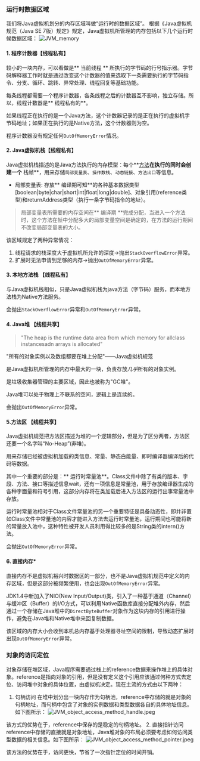 ### 运行时数据区域
我们将Java虚拟机划分的内存区域叫做“运行时的数据区域”。
根据《Java虚拟机规范（Java SE 7版）规定》规定，Java虚拟机所管理的内存包括以下几个运行时候数据区域：
![JVM_memory](http://ovn0i3kdg.bkt.clouddn.com/JVM_memory.jpeg)

#### 1. 程序计数器【线程私有】
较小的一块内存，可以看做是** 当前线程 ** 所执行的字节码的行号指示器。字节码解释器工作时就是通过改变这个计数器的值来选取下一条需要执行的字节码指令、分支、循环、跳转、异常处理、线程回复等基础功能。

每条线程都需要一个程序计数器，各条线程之后的计数器互不影响，独立存储。所以，线程计数器是** 线程私有的**。

如果线程正在执行的是一个Java方法，这个计数器记录的是正在执行的虚拟机字节码地址；如果正在执行的是Native方法，这个计数器则为空。

程序计数器没有规定任何`OutOfMemoryError`情况。

#### 2. Java虚拟机栈【线程私有】
Java虚拟机栈描述的是Java方法执行的内存模型：每个**<u>方法</u>**在执行的同时会创建一个** 栈帧**，用来存储`局部变量表`、`操作数栈`、`动态链接`、`方法出口`等信息。
  * 局部变量表: 存放** 编译期可知**的各种基本数据类型[boolean|byte|char|short|int|float|long|double]、对象引用(reference类型)和returnAddress类型（执行一条字节码指令的地址）。
> 局部变量表所需要的内存空间在** 编译期 **完成分配，当进入一个方法时，这个方法在帧中分配多大的局部变量空间是确定的，在方法的运行期间不改变局部变量表的大小。

该区域规定了两种异常情况：
1. 线程请求的栈深度大于虚拟机所允许的深度->抛出`StackOverflowError`异常。
2. 扩展时无法申请到足够的内存->抛出`OutOfMemoryError`异常。

#### 3. 本地方法栈 【线程私有】
与Java虚拟机栈相似，只是Java虚拟机栈为java方法（字节码）服务，而本地方法栈为Native方法服务。

会抛出`StackOverflowError`异常和`OutOfMemoryError`异常。

#### 4. Java堆 【线程共享】
> "The heap is the runtime data area from which memory for allclass instancesadn arrays is allocated"
>
"所有的对象实例以及数组都要在堆上分配"——Java虚拟机规范

是Java虚拟机所管理的内存中最大的一块，负责存放*几乎*所有的对象实例。

是垃圾收集器管理的主要区域，因此也被称为"GC堆"。

Java堆可以处于物理上不联系的空间，逻辑上是连续的。

会抛出`OutOfMemoryError`异常。

#### 5.方法区 【线程共享】
Java虚拟机规范把方法区描述为堆的一个逻辑部分，但是为了区分两者，方法区还要一个名字叫“No-Heap”(非堆)。

用来存储已经被虚拟机加载的类信息、常量、静态白能量、即时编译器编译后的代码等数据。

其中一个重要的部分是：** 运行时常量池**。Class文件中除了有类的版本、字段、方法、接口等描述信息wait，还有一项信息是常量池，用于存放编译器生成的各种字面量和符号引用，这部分内存将在类加载后进入方法区的运行出事常量池中存放。

运行时常量池相对于Class文件常量池的另一个重要特征是具备动态性，即并非置如Class文件中常量池的内容才能进入方法去运行时常量池，运行期间也可能将新的常量放入池中，这种特性被开发人员利用得比较多的是String类的intern()方法。

会抛出`OutOfMemoryError`异常。


#### 6. 直接内存*
直接内存不是虚拟机裕兴时数据区的一部分，也不是Java虚拟机规范中定义的内存区域，但是这部分被频繁使用，也会出现`OutOfMemoryError`异常。

JDK1.4中新加入了NIO(New Input/Output)类，引入了一种基于通道（Channel）与缓冲区（Buffer）的I/O方式，可以利用Native函数库直接分配堆外内存，然后通过一个存储在Java堆中的`DirectByteBuffer`对象作为这块内存的引用进行操作，避免在Java堆和Native堆中来回复制数据。

该区域的内存大小会收到本机总内存基于处理器寻址空间的限制，导致动态扩展时出现`OutOfMemoryError`异常。


### 对象的访问定位
对象存储在堆区域，Java程序需要通过栈上的reference数据来操作堆上的具体对象。reference是指向对象的引用，但是没有定义这个引用应该通过何种方式去定位、访问堆中对象的具体位置，由虚拟机决定。现在主流的方式由以下两种：
1. 句柄访问
在堆中划分出一块内存作为句柄池，reference中存储的就是对象的句柄地址，而句柄中包含了对象的实例数据和类型数据各自的具体地址信息。如下图所示：
![JVM_object_access_method_handle.jpeg](http://ovn0i3kdg.bkt.clouddn.com/JVM_object_access_method_handle.jpeg)

  该方式的优势在于，reference中保存的是稳定的句柄地址。
2. 直接指针访问
reference中存储的直接就是对象地址，Java堆对象的布局必须要考虑如何访问类型数据的相关信息。如下图所示：
![JVM_object_access_method_pointer.jpeg](http://ovn0i3kdg.bkt.clouddn.com/JVM_object_access_method_pointer.jpeg)

  该方法的优势在于，访问更快，节省了一次指针定位的时间开销。
